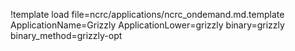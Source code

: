 !template load file=ncrc/applications/ncrc_ondemand.md.template ApplicationName=Grizzly ApplicationLower=grizzly binary=grizzly binary_method=grizzly-opt
